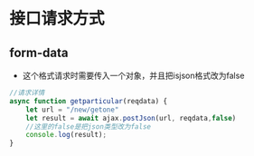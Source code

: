 # 接口请求方式

## form-data

+ 这个格式请求时需要传入一个对象，并且把isjson格式改为false

```js
//请求详情
async function getparticular(reqdata) {
    let url = "/new/getone"
    let result = await ajax.postJson(url, reqdata,false)
 	//这里的false是把json类型改为false
    console.log(result);
}
```

